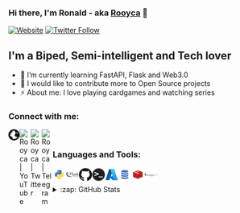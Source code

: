 ### Hi there, I'm Ronald - aka [Rooyca][website] 👋

[![Website](https://img.shields.io/website?label=Rooyca's&style=for-the-badge&url=https%3A%2F%2Frooyca.github.io%2Fb)](https://rooyca.github.io/b/)
[![Twitter Follow](https://img.shields.io/twitter/follow/rroyca?color=1DA1F2&logo=twitter&style=for-the-badge)](https://twitter.com/intent/follow?original_referer=https%3A%2F%2Fgithub.com%2Frroyca&screen_name=rroyca)

## I'm a Biped, Semi-intelligent and Tech lover

- 🌱 I’m currently learning FastAPI, Flask and Web3.0 
- 🥅 I would like to contribute more to Open Source projects
- ⚡ About me: I love playing cardgames and watching series

### Connect with me:

[<img align="left" alt="Rooyca's Blog" width="22px" src="https://raw.githubusercontent.com/iconic/open-iconic/master/svg/globe.svg" />][website]
[<img align="left" alt="Rooyca | YouTube" width="22px" src="https://cdn.jsdelivr.net/npm/simple-icons@v3/icons/youtube.svg" />][youtube]
[<img align="left" alt="Rooyca | Twitter" width="22px" src="https://cdn.jsdelivr.net/npm/simple-icons@v3/icons/twitter.svg" />][twitter]
[<img align="left" alt="Rooyca | Telegram" width="22px" src="https://cdn.jsdelivr.net/npm/simple-icons@v3/icons/telegram.svg" />][telegram]

<br />

### Languages and Tools:

<img align="left" alt="Python" width="26px" src="https://raw.githubusercontent.com/github/explore/80688e429a7d4ef2fca1e82350fe8e3517d3494d/topics/python/python.png" >
<img align="left" alt="Flask" width="26px" src="https://raw.githubusercontent.com/github/explore/80688e429a7d4ef2fca1e82350fe8e3517d3494d/topics/flask/flask.png" >
<img align="left" alt="GitHub" width="26px" src="https://raw.githubusercontent.com/github/explore/78df643247d429f6cc873026c0622819ad797942/topics/github/github.png" >
<img align="left" alt="Terminal" width="26px" src="https://raw.githubusercontent.com/github/explore/80688e429a7d4ef2fca1e82350fe8e3517d3494d/topics/terminal/terminal.png" >
<img align="left" alt="Azure" width="26px" src="https://raw.githubusercontent.com/github/explore/80688e429a7d4ef2fca1e82350fe8e3517d3494d/topics/azure/azure.png" >
<img align="left" alt="SQL" width="26px" src="https://raw.githubusercontent.com/github/explore/80688e429a7d4ef2fca1e82350fe8e3517d3494d/topics/sql/sql.png" >
<img align="left" alt="Redis" width="26px" src="https://raw.githubusercontent.com/github/explore/80688e429a7d4ef2fca1e82350fe8e3517d3494d/topics/redis/redis.png" >
<img align="left" alt="MongoDB" width="26px" src="https://raw.githubusercontent.com/github/explore/80688e429a7d4ef2fca1e82350fe8e3517d3494d/topics/mongodb/mongodb.png" >

<br />
<br />

<details>
  <summary>:zap: GitHub Stats</summary>

  <img align="left" alt="Rooyca's GitHub Stats" src="https://github-readme-stats.rooyca.vercel.app/api?username=rooyca&show_icons=true&hide_border=true" />

</details>

[website]: https://rooyca.github.io/b/
[twitter]: https://twitter.com/rroyca
[youtube]: https://www.youtube.com/c/RoycaR3
[telegram]: https://t.me/seiseiseis
